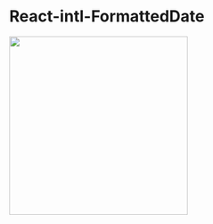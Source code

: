 # React-intl-FormattedDate

<img src="https://user-images.githubusercontent.com/29602038/118209534-5c83bc80-b49b-11eb-82f5-9ee02307a2ae.png" alt="" width="320" />
